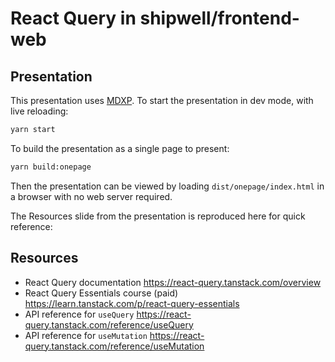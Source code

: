 # React Query in shipwell/frontend-web

## Presentation

This presentation uses [MDXP][]. To start the presentation in dev mode, with live reloading:

```sh
yarn start
```

To build the presentation as a single page to present:

```sh
yarn build:onepage
```

Then the presentation can be viewed by loading `dist/onepage/index.html` in a browser with no web server required.

[mdxp]: https://0phoff.github.io/MDXP/

The Resources slide from the presentation is reproduced here for quick reference:

## Resources

- React Query documentation <https://react-query.tanstack.com/overview>
- React Query Essentials course (paid) <https://learn.tanstack.com/p/react-query-essentials>
- API reference for `useQuery` <https://react-query.tanstack.com/reference/useQuery>
- API reference for `useMutation` <https://react-query.tanstack.com/reference/useMutation>
